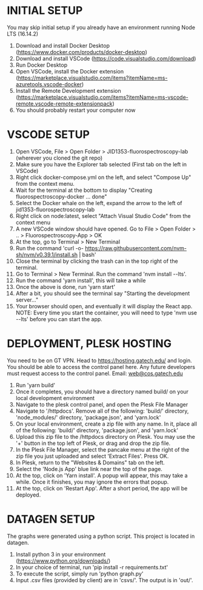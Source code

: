 # INITIAL SETUP
You may skip initial setup if you already have an environment running Node LTS (16.14.2)

1. Download and install Docker Desktop (https://www.docker.com/products/docker-desktop)
2. Download and install VSCode (https://code.visualstudio.com/download)
3. Run Docker Desktop
4. Open VSCode, install the Docker extension (https://marketplace.visualstudio.com/items?itemName=ms-azuretools.vscode-docker)
5. Install the Remote Development extension (https://marketplace.visualstudio.com/items?itemName=ms-vscode-remote.vscode-remote-extensionpack)
6. You should probably restart your computer now

# VSCODE SETUP
1. Open VSCode, File > Open Folder > JID1353-fluorospectroscopy-lab (wherever you cloned the git repo)
2. Make sure you have the Explorer tab selected (First tab on the left in VSCode)
3. Right click docker-compose.yml on the left, and select "Compose Up" from the context menu. 
4. Wait for the terminal at the bottom to display "Creating fluorospectroscopy-docker ... done"
5. Select the Docker whale on the left, expand the arrow to the left of jid1353-fluorospectroscopy-lab
6. Right click on node:latest, select "Attach Visual Studio Code" from the context menu
7. A new VSCode window should have opened. Go to File > Open Folder > .. > Fluorospectroscopy-App > OK
8. At the top, go to Terminal > New Terminal
9. Run the command 'curl -o- https://raw.githubusercontent.com/nvm-sh/nvm/v0.39.1/install.sh | bash'
10. Close the terminal by clicking the trash can in the top right of the terminal.
11. Go to Terminal > New Terminal. Run the command 'nvm install --lts'. 
12. Run the command 'yarn install', this will take a while
13. Once the above is done, run 'yarn start'
14. After a bit, you should see the terminal say "Starting the development server..."
15. Your browser should open, and eventually it will display the React app.
NOTE: Every time you start the container, you will need to type 'nvm use --lts' before you can start the app.

# DEPLOYMENT, PLESK HOSTING
You need to be on GT VPN. Head to https://hosting.gatech.edu/ and login. You should be able to access the control panel here.
Any future developers must request access to the control panel. Email: web@cos.gatech.edu

1. Run 'yarn build'
2. Once it completes, you should have a directory named build/ on your local development environment
3. Navigate to the plesk control panel, and open the Plesk File Manager
4. Navigate to '/httpdocs'. Remove all of the following: 'build/' directory, 'node_modules/' directory, 'package.json', and 'yarn.lock'
5. On your local environment, create a zip file with any name. In it, place all of the following: 'build/' directory, 'package.json', and 'yarn.lock'
6. Upload this zip file to the /httpdocs directory on Plesk. You may use the '+' button in the top left of Plesk, or drag and drop the zip file.
7. In the Plesk File Manager, select the pancake menu at the right of the zip file you just uploaded and select 'Extract Files'. Press OK.
8. In Plesk, return to the "Websites & Domains" tab on the left.
9. Select the 'Node.js App' blue link near the top of the page.
10. At the top, click on 'Yarn install'. A popup will appear, this may take a while. Once it finishes, you may ignore the errors that popup.
11. At the top, click on 'Restart App'. After a short period, the app will be deployed.

# DATAGEN SETUP
The graphs were generated using a python script. This project is located in datagen.

1. Install python 3 in your environment (https://www.python.org/downloads/)
2. In your choice of terminal, run 'pip install -r requirements.txt'
3. To execute the script, simply run 'python graph.py'
4. Input .csv files (provided by client) are in 'csvs/'. The output is in 'out/'.
